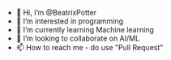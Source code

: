 - 👋 Hi, I’m @BeatrixPotter 
- 👀 I’m interested in programming 
- 🌱 I’m currently learning Machine learning
- 💞️ I’m looking to collaborate on AI/ML
- 📫 How to reach me - do use "Pull Request"

<!---
BeatrixPotter/BeatrixPotter is a ✨ special ✨ repository because its `README.md` (this file) appears on your GitHub profile.
You can click the Preview link to take a look at your changes.
--->
